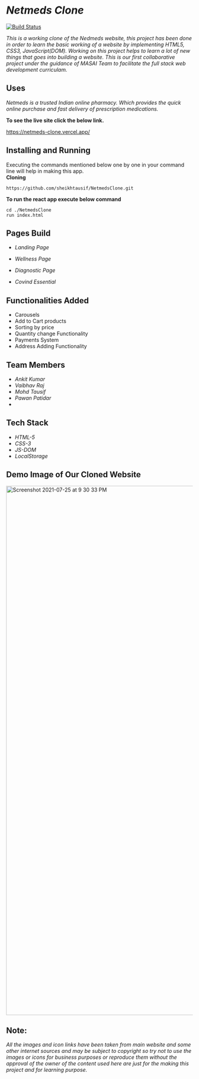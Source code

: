 # *Netmeds Clone*

[![Build Status](https://travis-ci.org/joemccann/dillinger.svg?branch=master)](https://travis-ci.org/joemccann/dillinger)

*This is a working clone of the Nedmeds website, this project has been done in order to learn the basic working of a website by implementing HTML5, CSS3, JavaScript(DOM). Working on this project helps to learn a lot of new things that goes into building a website. This is our first collaborative project under the guidance of MASAI Team to facilitate the full stack web development curriculam.* 

## Uses

*Netmeds is a trusted Indian online pharmacy. Which provides the quick online purchase and fast delivery of prescription medications.*

**To see the live site click the below link.**

https://netmeds-clone.vercel.app/

## Installing and Running

Executing the commands mentioned below one by one in your command line will help in making this app. <br/>
**Cloning**

```
https://github.com/sheikhtausif/NetmedsClone.git
```

**To run the react app execute below command**

```
cd ./NetmedsClone
run index.html
```

## Pages Build

* *Landing Page*

* *Wellness Page*

* *Diagnostic Page*

* *Covind Essential*

## Functionalities Added

* Carousels
* Add to Cart products
* Sorting by price
* Quantity change Functionality
* Payments System
* Address Adding Functionality

## Team Members

* *Ankit Kumar*
* *Vaibhav Raj*
* *Mohd Tausif*
* *Pawan Patidar*
* 
## Tech Stack

* *HTML-5*
* *CSS-3*
* *JS-DOM*
* *LocalStorage*


## Demo Image of Our Cloned Website
<img width="1430" alt="Screenshot 2021-07-25 at 9 30 33 PM" src="https://user-images.githubusercontent.com/40136017/126905623-96620fe6-50db-456a-a061-5c5a83e384e2.png">



## Note:
*All the images and icon links have been taken from main website and some other internet sources and may be subject to copyright so try not to use the images or icons for business purposes or reproduce them without the approval of the owner of the content used here are just for the making this project and for learning purpose.*
